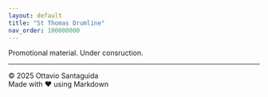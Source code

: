 ```yaml
---
layout: default
title: "St Thomas Drumline"
nav_order: 100000000
---
```


Promotional material. Under consruction. 




---

© 2025 Ottavio Santaguida  
Made with ❤️ using Markdown
